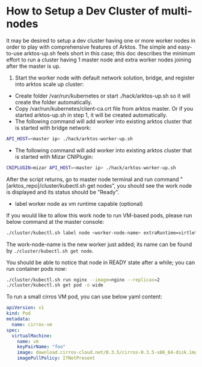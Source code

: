 # How to Setup a Dev Cluster of multi-nodes

It may be desired to setup a dev cluster having one or more worker nodes in order to play with comprehensive features of Arktos. The simple and easy-to-use arktos-up.sh feels short in this case; this doc describes the minimum effort to run a cluster having 1 master node and extra worker nodes joining after the master is up.

1. Start the worker node with default network solution, bridge, and register into arktos scale up cluster:

* Create folder /var/run/kubernetes or start ./hack/arktos-up.sh so it will create the folder automatically.
* Copy /var/run/kubernetes/client-ca.crt file from arktos master. Or if you started arktos-up.sh in step 1, it will be created automatically.
* The following command will add worker into existing arktos cluster that is started with bridge network:

```bash
API_HOST=<master ip> ./hack/arktos-worker-up.sh
```

* The following command will add worker into existing arktos cluster that is started with Mizar CNIPlugin:
```bash
CNIPLUGIN=mizar API_HOST=<master ip> ./hack/arktos-worker-up.sh
```

After the script returns, go to master node terminal and run command "[arktos_repo]/cluster/kubectl.sh get nodes", you should see the work node is displayed and its status should be "Ready".

* label worker node as vm runtime capable (optional)

If you would like to allow this work node to run VM-based pods, please run below command at the master console:
```bash
./cluster/kubectl.sh label node <worker-node-name> extraRuntime=virtlet
```
The work-node-name is the new worker just added; its name can be found by ```./cluster/kubectl.sh get node```.

You should be able to notice that node in READY state after a while; you can run container pods now:
```bash
./cluster/kubectl.sh run nginx --image=nginx --replicas=2
./cluster/kubectl.sh get pod -o wide
```

To run a small cirros VM pod, you can use below yaml content:
```yaml
apiVersion: v1
kind: Pod
metadata:
  name: cirros-vm
spec:
  virtualMachine:
    name: vm
    keyPairName: "foo"
    image: download.cirros-cloud.net/0.3.5/cirros-0.3.5-x86_64-disk.img
    imagePullPolicy: IfNotPresent
```
